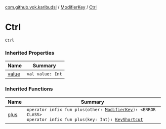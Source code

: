 [com.github.vok.karibudsl](../index.md) / [ModifierKey](index.md) / [Ctrl](.)

# Ctrl

`Ctrl`

### Inherited Properties

| Name | Summary |
|---|---|
| [value](value.md) | `val value: Int` |

### Inherited Functions

| Name | Summary |
|---|---|
| [plus](plus.md) | `operator infix fun plus(other: `[`ModifierKey`](index.md)`): <ERROR CLASS>`<br>`operator infix fun plus(key: Int): `[`KeyShortcut`](../-key-shortcut/index.md) |
